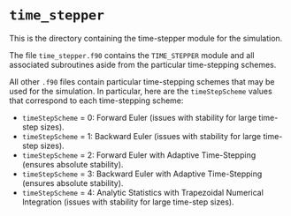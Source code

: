 # `time_stepper`

This is the directory containing the time-stepper module for the simulation.

The file `time_stepper.f90` contains the `TIME_STEPPER` module and all associated subroutines aside from the particular time-stepping schemes.

All other `.f90` files contain particular time-stepping schemes that may be used for the simulation. In particular, here are the `timeStepScheme` values that correspond to each time-stepping scheme:
  - `timeStepScheme` = 0: Forward Euler (issues with stability for large time-step sizes).
  - `timeStepScheme` = 1: Backward Euler (issues with stability for large time-step sizes).
  - `timeStepScheme` = 2: Forward Euler with Adaptive Time-Stepping (ensures absolute stability).
  - `timeStepScheme` = 3: Backward Euler with Adaptive Time-Stepping (ensures absolute stability).
  - `timeStepScheme` = 4: Analytic Statistics with Trapezoidal Numerical Integration (issues with stability for large time-step sizes).
